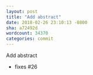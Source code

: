 ```yaml
---
layout: post
title: "Add abstract"
date: 2018-02-26 23:10:13 -0800
sha: a72492d
wordcount: 34370
categories: commit
---
```

Add abstract

 - fixes #26
